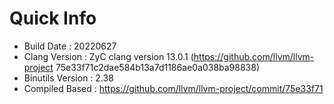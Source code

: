 # Quick Info
* Build Date : 20220627
* Clang Version : ZyC clang version 13.0.1 (https://github.com/llvm/llvm-project 75e33f71c2dae584b13a7d1186ae0a038ba98838)
* Binutils Version : 2.38
* Compiled Based : https://github.com/llvm/llvm-project/commit/75e33f71

